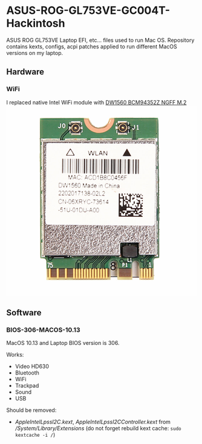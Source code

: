 # ASUS-ROG-GL753VE-GC004T-Hackintosh
ASUS ROG GL753VE Laptop EFI, etc... files used to run Mac OS.
Repository contains kexts, configs, acpi patches applied to run different MacOS versions
on my laptop.

## Hardware

### WiFi

I replaced native Intel WiFi module with [DW1560 BCM94352Z NGFF M.2](https://ru.aliexpress.com/item/32862859069.html)
![](docs/wifi.jpg)

## Software 

### BIOS-306-MACOS-10.13

MacOS 10.13 and Laptop BIOS version is 306.

Works:

 * Video HD630
 * Bluetooth
 * WiFi
 * Trackpad
 * Sound
 * USB

Should be removed:

 * *AppleIntelLpssI2C.kext*, *AppleIntelLpssI2CController.kext* from */System/Library/Extensions* (do not forget rebuild kext cache: ```sudo kextcache -i /```)